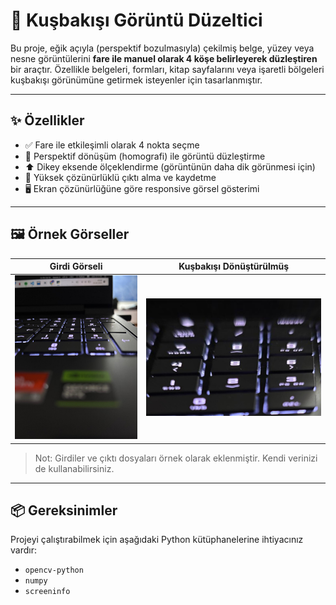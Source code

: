 # 📐 Kuşbakışı Görüntü Düzeltici

Bu proje, eğik açıyla (perspektif bozulmasıyla) çekilmiş belge, yüzey veya nesne görüntülerini **fare ile manuel olarak 4 köşe belirleyerek düzleştiren** bir araçtır. Özellikle belgeleri, formları, kitap sayfalarını veya işaretli bölgeleri kuşbakışı görünümüne getirmek isteyenler için tasarlanmıştır.

---

## ✨ Özellikler

- ✅ Fare ile etkileşimli olarak 4 nokta seçme
- 🎯 Perspektif dönüşüm (homografi) ile görüntü düzleştirme
- ⬆️ Dikey eksende ölçeklendirme (görüntünün daha dik görünmesi için)
- 💾 Yüksek çözünürlüklü çıktı alma ve kaydetme
- 🖥️ Ekran çözünürlüğüne göre responsive görsel gösterimi

---

## 🖼️ Örnek Görseller

| Girdi Görseli | Kuşbakışı Dönüştürülmüş |
|---------------|--------------------------|
| ![girdi.jpg](girdi.jpg) | ![kusbakisi_sonuc.jpg](kusbakisi_sonuc.jpg) |

> Not: Girdiler ve çıktı dosyaları örnek olarak eklenmiştir. Kendi verinizi de kullanabilirsiniz.

---

## 📦 Gereksinimler

Projeyi çalıştırabilmek için aşağıdaki Python kütüphanelerine ihtiyacınız vardır:

- `opencv-python`
- `numpy`
- `screeninfo`

